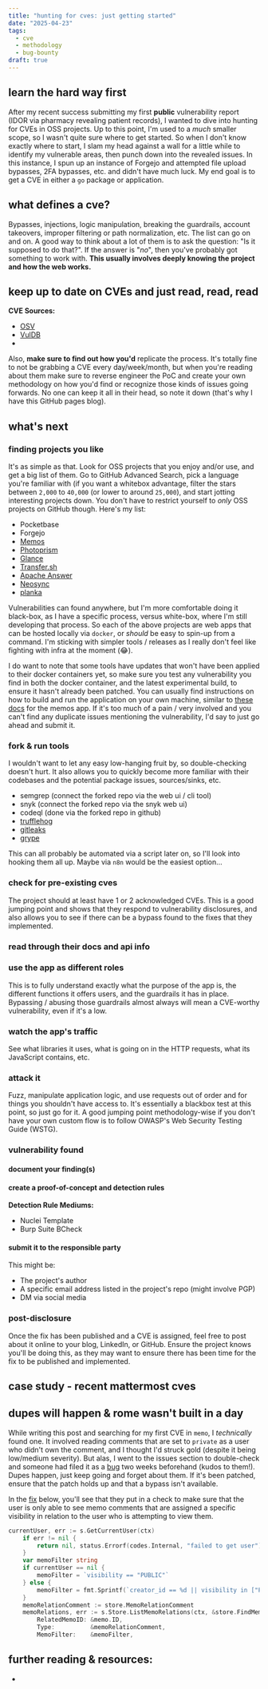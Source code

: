 ```yaml
---
title: "hunting for cves: just getting started"
date: "2025-04-23"
tags:
  - cve
  - methodology
  - bug-bounty
draft: true
---
```


## learn the hard way first

After my recent success submitting my first **public** vulnerability report (IDOR via pharmacy revealing patient records), I wanted to dive into hunting for CVEs in OSS projects. Up to this point, I'm used to a _much_ smaller scope, so I wasn't quite sure where to get started. So when I don't know exactly where to start, I slam my head against a wall for a little while to identify my vulnerable areas, then punch down into the revealed issues. In this instance, I spun up an instance of Forgejo and attempted file upload bypasses, 2FA bypasses, etc. and didn't have much luck. My end goal is to get a CVE in either a `go` package or application.

## what defines a cve?

Bypasses, injections, logic manipulation, breaking the guardrails, account takeovers, improper filtering or path normalization, etc. The list can go on and on. A good way to think about a lot of them is to ask the question: "Is it supposed to do that?". If the answer is "_no_", then you've probably got something to work with. **This usually involves deeply knowing the project and how the web works.**

## keep up to date on CVEs and just read, read, read

**CVE Sources:**

- [OSV](https://osv.dev/)
- [VulDB](https://vuldb.com)
-

Also, **make sure to find out how you'd** replicate the process. It's totally fine to not be grabbing a CVE every day/week/month, but when you're reading about them make sure to reverse engineer the PoC and create your own methodology on how you'd find or recognize those kinds of issues going forwards. No one can keep it all in their head, so note it down (that's why I have this GitHub pages blog).

## what's next

### finding projects you like

It's as simple as that. Look for OSS projects that you enjoy and/or use, and get a big list of them. Go to GitHub Advanced Search, pick a language you're familiar with (if you want a whitebox advantage, filter the stars between `2,000` to `40,000` (or lower to around `25,000`), and start jotting interesting projects down. You don't have to restrict yourself to _only_ OSS projects on GitHub though. Here's my list:

- Pocketbase
- Forgejo
- [Memos](https://github.com/usememos/memos)
- [Photoprism](https://github.com/photoprism/photoprism)
- [Glance](https://github.com/glanceapp/glance)
- [Transfer.sh](https://github.com/dutchcoders/transfer.sh)
- [Apache Answer](https://github.com/apache/answer)
- [Neosync](https://github.com/nucleuscloud/neosync)
- [planka](https://github.com/plankanban/planka)

Vulnerabilities can found anywhere, but I'm more comfortable doing it black-box, as I have a specific process, versus white-box, where I'm still developing that process. So each of the above projects are web apps that can be hosted locally via `docker`, or _should_ be easy to spin-up from a command. I'm sticking with simpler tools / releases as I really don't feel like fighting with infra at the moment (😂).

I do want to note that some tools have updates that won't have been applied to their docker containers yet, so make sure you test any vulnerability you find in both the docker container, and the latest experimental build, to ensure it hasn't already been patched. You can usually find instructions on how to build and run the application on your own machine, similar to [these docs](https://www.usememos.com/docs/contribution/development) for the memos app. If it's too much of a pain / very involved and you can't find any duplicate issues mentioning the vulnerability, I'd say to just go ahead and submit it.

### fork & run tools

I wouldn't want to let any easy low-hanging fruit by, so double-checking doesn't hurt. It also allows you to quickly become more familiar with their codebases and the potential package issues, sources/sinks, etc.

- semgrep (connect the forked repo via the web ui / cli tool)
- snyk (connect the forked repo via the snyk web ui)
- codeql (done via the forked repo in github)
- [trufflehog](https://github.com/trufflesecurity/trufflehog)
- [gitleaks](https://github.com/gitleaks/gitleaks)
- [grype](https://github.com/anchore/grype)

This can all probably be automated via a script later on, so I'll look into hooking them all up. Maybe via `n8n` would be the easiest option...

### check for pre-existing cves

The project should at least have 1 or 2 acknowledged CVEs. This is a good jumping point and shows that they respond to vulnerability disclosures, and also allows you to see if there can be a bypass found to the fixes that they implemented.

### read through their docs and api info

### use the app as different roles

This is to fully understand exactly what the purpose of the app is, the different functions it offers users, and the guardrails it has in place. Bypassing / abusing those guardrails almost always will mean a CVE-worthy vulnerability, even if it's a low.

### watch the app's traffic

See what libraries it uses, what is going on in the HTTP requests, what its JavaScript contains, etc.

### attack it

Fuzz, manipulate application logic, and use requests out of order and for things you shouldn't have access to. It's essentially a blackbox test at this point, so just go for it. A good jumping point methodology-wise if you don't have your own custom flow is to follow OWASP's Web Security Testing Guide (WSTG).

### vulnerability found

#### document your finding(s)

#### create a proof-of-concept and detection rules

**Detection Rule Mediums:**

- Nuclei Template
- Burp Suite BCheck

#### submit it to the responsible party

This might be:

- The project's author
- A specific email address listed in the project's repo (might involve PGP)
- DM via social media

### post-disclosure

Once the fix has been published and a CVE is assigned, feel free to post about it online to your blog, LinkedIn, or GitHub. Ensure the project knows you'll be doing this, as they may want to ensure there has been time for the fix to be published and implemented.

## case study - recent mattermost cves

## dupes will happen & rome wasn't built in a day

While writing this post and searching for my first CVE in `memo`, I _technically_ found one. It involved reading comments that are set to `private` as a user who didn't own the comment, and I thought I'd struck gold (despite it being low/medium severity). But alas, I went to the issues section to double-check and someone had filed it as a [bug](https://github.com/usememos/memos/issues/4622) two weeks beforehand (kudos to them!). Dupes happen, just keep going and forget about them. If it's been patched, ensure that the patch holds up and that a bypass isn't available.

In the [fix](https://github.com/usememos/memos/commit/a6be658f42607c78301ce063bbc0e4d54c4bfb3f) below, you'll see that they put in a check to make sure that the user is only able to see memo comments that are assigned a specific visibility in relation to the user who is attempting to view them.

```go
currentUser, err := s.GetCurrentUser(ctx)
 	if err != nil {
 		return nil, status.Errorf(codes.Internal, "failed to get user")
 	}
 	var memoFilter string
 	if currentUser == nil {
 		memoFilter = `visibility == "PUBLIC"`
 	} else {
 		memoFilter = fmt.Sprintf(`creator_id == %d || visibility in ["PUBLIC", "PROTECTED"]`, currentUser.ID)
 	}
 	memoRelationComment := store.MemoRelationComment
 	memoRelations, err := s.Store.ListMemoRelations(ctx, &store.FindMemoRelation{
 		RelatedMemoID: &memo.ID,
 		Type:          &memoRelationComment,
 		MemoFilter:    &memoFilter,
```

## further reading & resources:

-
